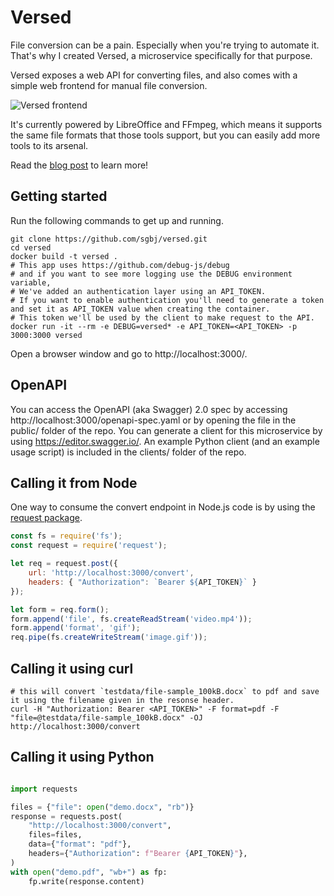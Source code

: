 # Versed
File conversion can be a pain. Especially when you're trying to automate it. That's why I created Versed, a microservice specifically for that purpose.

Versed exposes a web API for converting files, and also comes with a simple web frontend for manual file conversion. 

![Versed frontend](https://user-images.githubusercontent.com/5178445/29902290-c7bd44d4-8dc2-11e7-9aca-6ff17b264971.png)

It's currently powered by LibreOffice and FFmpeg, which means it supports the same file formats that those tools support, but you can easily add more tools to its arsenal.

Read the [blog post](http://aka.sb/Versed) to learn more!

## Getting started

Run the following commands to get up and running.

```shell
git clone https://github.com/sgbj/versed.git
cd versed
docker build -t versed .
# This app uses https://github.com/debug-js/debug 
# and if you want to see more logging use the DEBUG environment variable,
# We've added an authentication layer using an API_TOKEN.
# If you want to enable authentication you'll need to generate a token and set it as API_TOKEN value when creating the container.
# This token we'll be used by the client to make request to the API.
docker run -it --rm -e DEBUG=versed* -e API_TOKEN=<API_TOKEN> -p 3000:3000 versed
```

Open a browser window and go to http://localhost:3000/.

## OpenAPI

You can access the OpenAPI (aka Swagger) 2.0 spec by accessing http://localhost:3000/openapi-spec.yaml or by opening the file in the public/ folder of the repo.
You can generate a client for this microservice by using https://editor.swagger.io/.
An example Python client (and an example usage script) is included in the clients/ folder of the repo.

## Calling it from Node

One way to consume the convert endpoint in Node.js code is by using the [request package](https://www.npmjs.com/package/request). 

```js
const fs = require('fs');
const request = require('request');

let req = request.post({
    url: 'http://localhost:3000/convert',
    headers: { "Authorization": `Bearer ${API_TOKEN}` }
});

let form = req.form();
form.append('file', fs.createReadStream('video.mp4'));
form.append('format', 'gif');
req.pipe(fs.createWriteStream('image.gif'));
```

## Calling it using curl

```shell
# this will convert `testdata/file-sample_100kB.docx` to pdf and save it using the filename given in the resonse header.
curl -H "Authorization: Bearer <API_TOKEN>" -F format=pdf -F "file=@testdata/file-sample_100kB.docx" -OJ  http://localhost:3000/convert

```

## Calling it using Python

```python

import requests

files = {"file": open("demo.docx", "rb")}
response = requests.post(
    "http://localhost:3000/convert",
    files=files,
    data={"format": "pdf"},
    headers={"Authorization": f"Bearer {API_TOKEN}"},
)
with open("demo.pdf", "wb+") as fp:
    fp.write(response.content)

```
